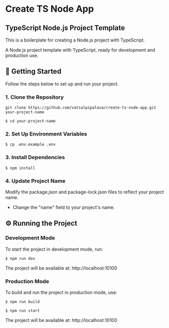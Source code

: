 # Create TS Node App

## TypeScript Node.js Project Template

This is a boilerplate for creating a Node.js project with TypeScript.

A Node.js project template with TypeScript, ready for development and production use.

## 🚀 Getting Started

Follow the steps below to set up and run your project.

### 1️. Clone the Repository

```
git clone https://github.com/vatsalpipalava/create-ts-node-app.git your-project-name
```

```
$ cd your-project-name
```

### 2. Set Up Environment Variables

```
$ cp .env.example .env
```

### 3. Install Dependencies

```
$ npm install
```

### 4. Update Project Name

Modify the package.json and package-lock.json files to reflect your project name.

- Change the "name" field to your project's name.

## ⚙️ Running the Project

### Development Mode

To start the project in development mode, run:

```
$ npm run dev
```

The project will be available at: http://localhost:10100

### Production Mode

To build and run the project in production mode, use:

```
$ npm run build
```

```
$ npm run start
```

The project will be available at: http://localhost:10100
